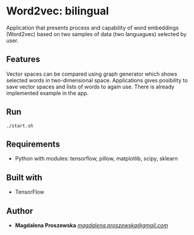 # **Word2vec: bilingual**
Application that presents process and capability of word embeddings (Word2vec) based on  two samples of data (two languagues) selected by user.
## Features
Vector spaces can be compared using graph generator which shows selected words in two-dimensional space.
Applications gives posibility to save vector spaces and lists of words to again use.
There is already implemented example in the app.
## Run
```
./start.sh
```
## Requirements
* Python with modules: tensorflow, pillow, matplotlib, scipy, sklearn
## Built with
* TensorFlow
## Author
* **Magdalena Proszewska**  *magdalena.proszewska@gmail.com*
